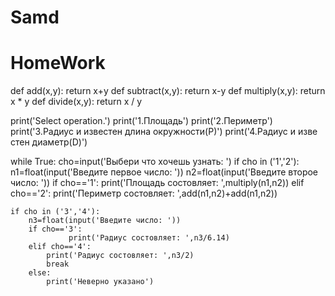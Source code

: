 # Samd
# HomeWork
def add(x,y):
    return x+y
def subtract(x,y):
    return x-y
def multiply(x,y):
    return x * y
def divide(x,y):
    return x / y

print('Select operation.')
print('1.Площадь')
print('2.Периметр')
print('3.Радиус и известен длина окружности(Р)')
print('4.Радиус и изве стен диаметр(D)')


while True:
    cho=input('Выбери что хочешь узнать: ')
    if cho in ('1','2'):
        n1=float(input('Введите первое число: '))
        n2=float(input('Введите второе число: '))
        if cho=='1':
            print('Площадь состовляет: ',multiply(n1,n2))
        elif cho=='2':
            print('Периметр состовляет: ',add(n1,n2)+add(n1,n2))
        
    if cho in ('3','4'):
        n3=float(input('Введите число: '))
        if cho=='3':
                 print('Радиус состовляет: ',n3/6.14)
        elif cho=='4':
            print('Радиус состовляет: ',n3/2)
            break
        else:
            print('Неверно указано')
